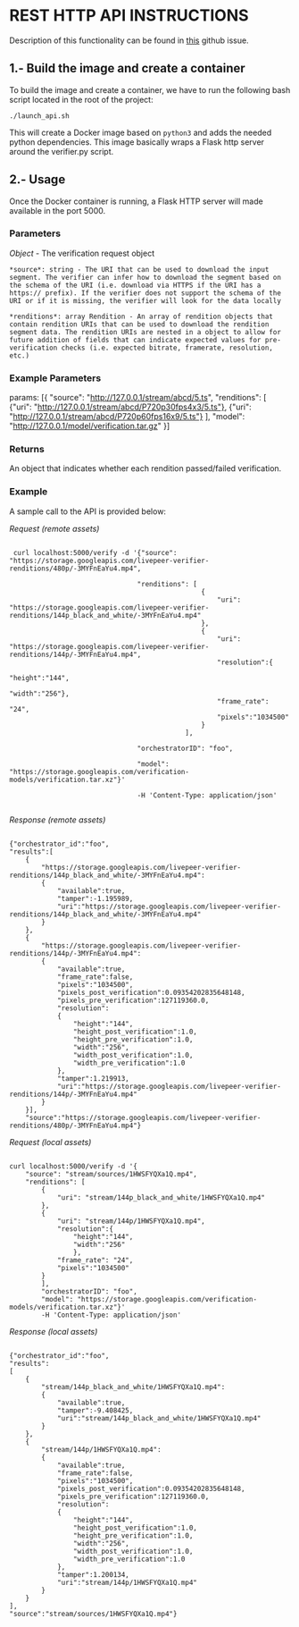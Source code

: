 # REST HTTP API INSTRUCTIONS

Description of this functionality can be found in [this](https://github.com/livepeer/verification-classifier/issues/40) github issue.

## 1.- Build the image and create a container

To build the image and create a container, we have to run the following bash script located in the root of the project:

```
./launch_api.sh
```

This will create a Docker image based on `python3` and adds the needed python dependencies.
This image basically wraps a Flask http server around the verifier.py script.

## 2.- Usage

Once the Docker container is running, a Flask HTTP server will made available in the port 5000.

### Parameters

*Object* - The verification request object

    *source*: string - The URI that can be used to download the input segment. The verifier can infer how to download the segment based on the schema of the URI (i.e. download via HTTPS if the URI has a https:// prefix). If the verifier does not support the schema of the URI or if it is missing, the verifier will look for the data locally

    *renditions*: array Rendition - An array of rendition objects that contain rendition URIs that can be used to download the rendition segment data. The rendition URIs are nested in a object to allow for future addition of fields that can indicate expected values for pre-verification checks (i.e. expected bitrate, framerate, resolution, etc.)

### Example Parameters

params: [{
    "source": "http://127.0.0.1/stream/abcd/5.ts",
    "renditions": [
        {"uri": "http://127.0.0.1/stream/abcd/P720p30fps4x3/5.ts"},
        {"uri": "http://127.0.0.1/stream/abcd/P720p60fps16x9/5.ts"}
    ],
    "model": "http://127.0.0.1/model/verification.tar.gz"
}]

### Returns

An object that indicates whether each rendition passed/failed verification.

### Example

A sample call to the API is provided below:

*Request (remote assets)*

```

 curl localhost:5000/verify -d '{"source": "https://storage.googleapis.com/livepeer-verifier-renditions/480p/-3MYFnEaYu4.mp4",

                                "renditions": [
                                                {
                                                    "uri": "https://storage.googleapis.com/livepeer-verifier-renditions/144p_black_and_white/-3MYFnEaYu4.mp4"
                                                },
                                                {
                                                    "uri": "https://storage.googleapis.com/livepeer-verifier-renditions/144p/-3MYFnEaYu4.mp4",
                                                    "resolution":{
                                                        "height":"144",
                                                        "width":"256"},
                                                    "frame_rate": "24",
                                                    "pixels":"1034500"
                                                }
                                            ],

                                "orchestratorID": "foo",

                                "model": "https://storage.googleapis.com/verification-models/verification.tar.xz"}'

                                -H 'Content-Type: application/json'


```

*Response (remote assets)*

```

{"orchestrator_id":"foo",
"results":[
    {
        "https://storage.googleapis.com/livepeer-verifier-renditions/144p_black_and_white/-3MYFnEaYu4.mp4":
        {
            "available":true,
            "tamper":-1.195989,
            "uri":"https://storage.googleapis.com/livepeer-verifier-renditions/144p_black_and_white/-3MYFnEaYu4.mp4"
        }
    },
    {
        "https://storage.googleapis.com/livepeer-verifier-renditions/144p/-3MYFnEaYu4.mp4":
        {
            "available":true,
            "frame_rate":false,
            "pixels":"1034500",
            "pixels_post_verification":0.09354202835648148,
            "pixels_pre_verification":127119360.0,
            "resolution":
            {
                "height":"144",
                "height_post_verification":1.0,
                "height_pre_verification":1.0,
                "width":"256",
                "width_post_verification":1.0,
                "width_pre_verification":1.0
            },
            "tamper":1.219913,
            "uri":"https://storage.googleapis.com/livepeer-verifier-renditions/144p/-3MYFnEaYu4.mp4"
        }
    }],
    "source":"https://storage.googleapis.com/livepeer-verifier-renditions/480p/-3MYFnEaYu4.mp4"}

```

*Request (local assets)*

```

curl localhost:5000/verify -d '{
    "source": "stream/sources/1HWSFYQXa1Q.mp4",
    "renditions": [
        {
            "uri": "stream/144p_black_and_white/1HWSFYQXa1Q.mp4"
        },
        {
            "uri": "stream/144p/1HWSFYQXa1Q.mp4",
            "resolution":{
                "height":"144",
                "width":"256"
                },
            "frame_rate": "24",
            "pixels":"1034500"
        }
        ],
        "orchestratorID": "foo",
        "model": "https://storage.googleapis.com/verification-models/verification.tar.xz"}'
        -H 'Content-Type: application/json'

```

*Response (local assets)*
```

{"orchestrator_id":"foo",
"results":
[
    {
        "stream/144p_black_and_white/1HWSFYQXa1Q.mp4":
        {
            "available":true,
            "tamper":-9.408425,
            "uri":"stream/144p_black_and_white/1HWSFYQXa1Q.mp4"
        }
    },
    {
        "stream/144p/1HWSFYQXa1Q.mp4":
        {
            "available":true,
            "frame_rate":false,
            "pixels":"1034500",
            "pixels_post_verification":0.09354202835648148,
            "pixels_pre_verification":127119360.0,
            "resolution":
            {
                "height":"144",
                "height_post_verification":1.0,
                "height_pre_verification":1.0,
                "width":"256",
                "width_post_verification":1.0,
                "width_pre_verification":1.0
            },
            "tamper":1.200134,
            "uri":"stream/144p/1HWSFYQXa1Q.mp4"
        }
    }
],
"source":"stream/sources/1HWSFYQXa1Q.mp4"}

```